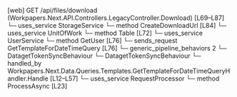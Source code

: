 [web] GET /api/files/download  (Workpapers.Next.API.Controllers.LegacyController.Download)  [L69–L87]
  └─ uses_service StorageService
    └─ method CreateDownloadUrl [L84]
  └─ uses_service UnitOfWork
    └─ method Table [L72]
  └─ uses_service UserService
    └─ method GetUser [L76]
  └─ sends_request GetTemplateForDateTimeQuery [L76]
    └─ generic_pipeline_behaviors 2
      └─ DatagetTokenSyncBehaviour
      └─ DatagetTokenSyncBehaviour
    └─ handled_by Workpapers.Next.Data.Queries.Templates.GetTemplateForDateTimeQueryHandler.Handle [L12–L57]
      └─ uses_service RequestProcessor
        └─ method ProcessAsync [L23]

